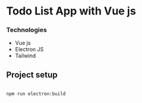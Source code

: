 # Todo List App with Vue js

### Technologies 

- Vue js
- Electron JS
- Tailwind

## Project setup

```terminal

npm run electron:build

```